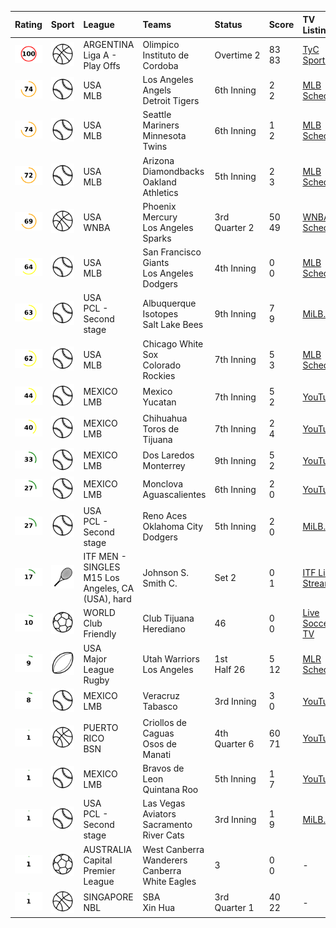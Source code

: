 | Rating                                                                                                                                   | Sport                                                                                                                | League                                               | Teams                                            | Status        | Score    | TV Listing                                                                                                      |
|:-----------------------------------------------------------------------------------------------------------------------------------------|:---------------------------------------------------------------------------------------------------------------------|:-----------------------------------------------------|:-------------------------------------------------|:--------------|:---------|:----------------------------------------------------------------------------------------------------------------|
| <img src="https://raw.githubusercontent.com/BlakeDuncan25/Donut-SVG-Ratings/bac4e4a278175106499642192132b1786a9aec38/100.svg" alt="100"> | <img src="https://raw.githubusercontent.com/BlakeDuncan25/Donut-SVG-Ratings/master/basketball.png" alt="Basketball"> | ARGENTINA<br>Liga A - Play Offs                      | Olimpico<br>Instituto de Cordoba                 | Overtime 2    | 83<br>83 | <a href="https://watch.fanatiz.com/channels">TyC Sports</a>                                                     |
| <img src="https://raw.githubusercontent.com/BlakeDuncan25/Donut-SVG-Ratings/bac4e4a278175106499642192132b1786a9aec38/74.svg" alt="74">   | <img src="https://raw.githubusercontent.com/BlakeDuncan25/Donut-SVG-Ratings/master/baseball.png" alt="Baseball">     | USA<br>MLB                                           | Los Angeles Angels<br>Detroit Tigers             | 6th Inning    | 2<br>2   | <a href="https://www.mlb.com/schedule">MLB Schedule</a>                                                         |
| <img src="https://raw.githubusercontent.com/BlakeDuncan25/Donut-SVG-Ratings/bac4e4a278175106499642192132b1786a9aec38/74.svg" alt="74">   | <img src="https://raw.githubusercontent.com/BlakeDuncan25/Donut-SVG-Ratings/master/baseball.png" alt="Baseball">     | USA<br>MLB                                           | Seattle Mariners<br>Minnesota Twins              | 6th Inning    | 1<br>2   | <a href="https://www.mlb.com/schedule">MLB Schedule</a>                                                         |
| <img src="https://raw.githubusercontent.com/BlakeDuncan25/Donut-SVG-Ratings/bac4e4a278175106499642192132b1786a9aec38/72.svg" alt="72">   | <img src="https://raw.githubusercontent.com/BlakeDuncan25/Donut-SVG-Ratings/master/baseball.png" alt="Baseball">     | USA<br>MLB                                           | Arizona Diamondbacks<br>Oakland Athletics        | 5th Inning    | 2<br>3   | <a href="https://www.mlb.com/schedule">MLB Schedule</a>                                                         |
| <img src="https://raw.githubusercontent.com/BlakeDuncan25/Donut-SVG-Ratings/bac4e4a278175106499642192132b1786a9aec38/69.svg" alt="69">   | <img src="https://raw.githubusercontent.com/BlakeDuncan25/Donut-SVG-Ratings/master/basketball.png" alt="Basketball"> | USA<br>WNBA                                          | Phoenix Mercury<br>Los Angeles Sparks            | 3rd Quarter 2 | 50<br>49 | <a href="https://www.wnba.com/schedule?season=2024&month=all">WNBA Schedule</a>                                 |
| <img src="https://raw.githubusercontent.com/BlakeDuncan25/Donut-SVG-Ratings/bac4e4a278175106499642192132b1786a9aec38/64.svg" alt="64">   | <img src="https://raw.githubusercontent.com/BlakeDuncan25/Donut-SVG-Ratings/master/baseball.png" alt="Baseball">     | USA<br>MLB                                           | San Francisco Giants<br>Los Angeles Dodgers      | 4th Inning    | 0<br>0   | <a href="https://www.mlb.com/schedule">MLB Schedule</a>                                                         |
| <img src="https://raw.githubusercontent.com/BlakeDuncan25/Donut-SVG-Ratings/bac4e4a278175106499642192132b1786a9aec38/63.svg" alt="63">   | <img src="https://raw.githubusercontent.com/BlakeDuncan25/Donut-SVG-Ratings/master/baseball.png" alt="Baseball">     | USA<br>PCL - Second stage                            | Albuquerque Isotopes<br>Salt Lake Bees           | 9th Inning    | 7<br>9   | <a href="http://milb.tv/">MiLB.TV</a>                                                                           |
| <img src="https://raw.githubusercontent.com/BlakeDuncan25/Donut-SVG-Ratings/bac4e4a278175106499642192132b1786a9aec38/62.svg" alt="62">   | <img src="https://raw.githubusercontent.com/BlakeDuncan25/Donut-SVG-Ratings/master/baseball.png" alt="Baseball">     | USA<br>MLB                                           | Chicago White Sox<br>Colorado Rockies            | 7th Inning    | 5<br>3   | <a href="https://www.mlb.com/schedule">MLB Schedule</a>                                                         |
| <img src="https://raw.githubusercontent.com/BlakeDuncan25/Donut-SVG-Ratings/bac4e4a278175106499642192132b1786a9aec38/44.svg" alt="44">   | <img src="https://raw.githubusercontent.com/BlakeDuncan25/Donut-SVG-Ratings/master/baseball.png" alt="Baseball">     | MEXICO<br>LMB                                        | Mexico<br>Yucatan                                | 7th Inning    | 5<br>2   | <a href="https://www.youtube.com/results?search_query=liga+mexicana+de+beisbol&sp=EgJAAQ%253D%253D">YouTube</a> |
| <img src="https://raw.githubusercontent.com/BlakeDuncan25/Donut-SVG-Ratings/bac4e4a278175106499642192132b1786a9aec38/40.svg" alt="40">   | <img src="https://raw.githubusercontent.com/BlakeDuncan25/Donut-SVG-Ratings/master/baseball.png" alt="Baseball">     | MEXICO<br>LMB                                        | Chihuahua<br>Toros de Tijuana                    | 7th Inning    | 2<br>4   | <a href="https://www.youtube.com/results?search_query=liga+mexicana+de+beisbol&sp=EgJAAQ%253D%253D">YouTube</a> |
| <img src="https://raw.githubusercontent.com/BlakeDuncan25/Donut-SVG-Ratings/bac4e4a278175106499642192132b1786a9aec38/33.svg" alt="33">   | <img src="https://raw.githubusercontent.com/BlakeDuncan25/Donut-SVG-Ratings/master/baseball.png" alt="Baseball">     | MEXICO<br>LMB                                        | Dos Laredos<br>Monterrey                         | 9th Inning    | 5<br>2   | <a href="https://www.youtube.com/results?search_query=liga+mexicana+de+beisbol&sp=EgJAAQ%253D%253D">YouTube</a> |
| <img src="https://raw.githubusercontent.com/BlakeDuncan25/Donut-SVG-Ratings/bac4e4a278175106499642192132b1786a9aec38/27.svg" alt="27">   | <img src="https://raw.githubusercontent.com/BlakeDuncan25/Donut-SVG-Ratings/master/baseball.png" alt="Baseball">     | MEXICO<br>LMB                                        | Monclova<br>Aguascalientes                       | 6th Inning    | 2<br>0   | <a href="https://www.youtube.com/results?search_query=liga+mexicana+de+beisbol&sp=EgJAAQ%253D%253D">YouTube</a> |
| <img src="https://raw.githubusercontent.com/BlakeDuncan25/Donut-SVG-Ratings/bac4e4a278175106499642192132b1786a9aec38/27.svg" alt="27">   | <img src="https://raw.githubusercontent.com/BlakeDuncan25/Donut-SVG-Ratings/master/baseball.png" alt="Baseball">     | USA<br>PCL - Second stage                            | Reno Aces<br>Oklahoma City Dodgers               | 5th Inning    | 2<br>0   | <a href="http://milb.tv/">MiLB.TV</a>                                                                           |
| <img src="https://raw.githubusercontent.com/BlakeDuncan25/Donut-SVG-Ratings/bac4e4a278175106499642192132b1786a9aec38/17.svg" alt="17">   | <img src="https://raw.githubusercontent.com/BlakeDuncan25/Donut-SVG-Ratings/master/tennis.png" alt="Tennis">         | ITF MEN - SINGLES<br>M15 Los Angeles, CA (USA), hard | Johnson S.<br>Smith C.                           | Set 2         | 0<br>1   | <a href="https://live.itftennis.com/en/live-streams/">ITF Live Streams</a>                                      |
| <img src="https://raw.githubusercontent.com/BlakeDuncan25/Donut-SVG-Ratings/bac4e4a278175106499642192132b1786a9aec38/10.svg" alt="10">   | <img src="https://raw.githubusercontent.com/BlakeDuncan25/Donut-SVG-Ratings/master/soccer.png" alt="Soccer">         | WORLD<br>Club Friendly                               | Club Tijuana<br>Herediano                        | 46            | 0<br>0   | <a href="https://www.livesoccertv.com/competitions/international/club-friendly/">Live Soccer TV</a>             |
| <img src="https://raw.githubusercontent.com/BlakeDuncan25/Donut-SVG-Ratings/bac4e4a278175106499642192132b1786a9aec38/9.svg" alt="9">     | <img src="https://raw.githubusercontent.com/BlakeDuncan25/Donut-SVG-Ratings/master/rugby.png" alt="Rugby">           | USA<br>Major League Rugby                            | Utah Warriors<br>Los Angeles                     | 1st Half 26   | 5<br>12  | <a href="https://www.majorleague.rugby/schedules/">MLR Schedule</a>                                             |
| <img src="https://raw.githubusercontent.com/BlakeDuncan25/Donut-SVG-Ratings/bac4e4a278175106499642192132b1786a9aec38/8.svg" alt="8">     | <img src="https://raw.githubusercontent.com/BlakeDuncan25/Donut-SVG-Ratings/master/baseball.png" alt="Baseball">     | MEXICO<br>LMB                                        | Veracruz<br>Tabasco                              | 3rd Inning    | 3<br>0   | <a href="https://www.youtube.com/results?search_query=liga+mexicana+de+beisbol&sp=EgJAAQ%253D%253D">YouTube</a> |
| <img src="https://raw.githubusercontent.com/BlakeDuncan25/Donut-SVG-Ratings/bac4e4a278175106499642192132b1786a9aec38/1.svg" alt="1">     | <img src="https://raw.githubusercontent.com/BlakeDuncan25/Donut-SVG-Ratings/master/basketball.png" alt="Basketball"> | PUERTO RICO<br>BSN                                   | Criollos de Caguas<br>Osos de Manati             | 4th Quarter 6 | 60<br>71 | <a href="https://www.youtube.com/@BaloncestoSuperiorNacionalPR/streams">YouTube</a>                             |
| <img src="https://raw.githubusercontent.com/BlakeDuncan25/Donut-SVG-Ratings/bac4e4a278175106499642192132b1786a9aec38/1.svg" alt="1">     | <img src="https://raw.githubusercontent.com/BlakeDuncan25/Donut-SVG-Ratings/master/baseball.png" alt="Baseball">     | MEXICO<br>LMB                                        | Bravos de Leon<br>Quintana Roo                   | 5th Inning    | 1<br>7   | <a href="https://www.youtube.com/results?search_query=liga+mexicana+de+beisbol&sp=EgJAAQ%253D%253D">YouTube</a> |
| <img src="https://raw.githubusercontent.com/BlakeDuncan25/Donut-SVG-Ratings/bac4e4a278175106499642192132b1786a9aec38/1.svg" alt="1">     | <img src="https://raw.githubusercontent.com/BlakeDuncan25/Donut-SVG-Ratings/master/baseball.png" alt="Baseball">     | USA<br>PCL - Second stage                            | Las Vegas Aviators<br>Sacramento River Cats      | 3rd Inning    | 1<br>9   | <a href="http://milb.tv/">MiLB.TV</a>                                                                           |
| <img src="https://raw.githubusercontent.com/BlakeDuncan25/Donut-SVG-Ratings/bac4e4a278175106499642192132b1786a9aec38/1.svg" alt="1">     | <img src="https://raw.githubusercontent.com/BlakeDuncan25/Donut-SVG-Ratings/master/soccer.png" alt="Soccer">         | AUSTRALIA<br>Capital Premier League                  | West Canberra Wanderers<br>Canberra White Eagles | 3             | 0<br>0   | -                                                                                                               |
| <img src="https://raw.githubusercontent.com/BlakeDuncan25/Donut-SVG-Ratings/bac4e4a278175106499642192132b1786a9aec38/1.svg" alt="1">     | <img src="https://raw.githubusercontent.com/BlakeDuncan25/Donut-SVG-Ratings/master/basketball.png" alt="Basketball"> | SINGAPORE<br>NBL                                     | SBA<br>Xin Hua                                   | 3rd Quarter 1 | 40<br>22 | -                                                                                                               |